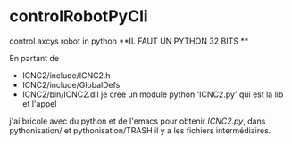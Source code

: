 # controlRobotPyCli
control axcys robot in python
                    **IL FAUT UN PYTHON 32 BITS **
 
En partant de
- ICNC2/include/ICNC2.h
- ICNC2/include/GlobalDefs
- ICNC2/bin/ICNC2.dll
je cree un module python 'ICNC2.py' qui est la lib et l'appel

j'ai bricole avec du python et de l'emacs pour obtenir *ICNC2.py*,
dans pythonisation/ et pythonisation/TRASH il y a les fichiers intermédiaires.
